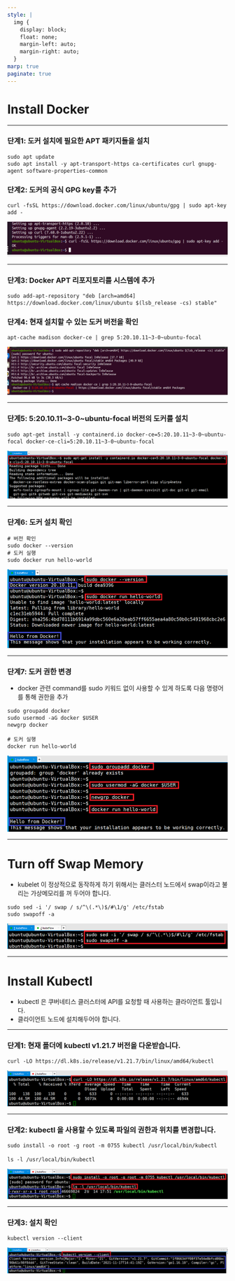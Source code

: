 ```yaml
---
style: |
  img {
    display: block;
    float: none;
    margin-left: auto;
    margin-right: auto;
  }
marp: true
paginate: true
---
```

# Install Docker

---
### 단계1: 도커 설치에 필요한 APT 패키지들을 설치
```shell
sudo apt update
sudo apt install -y apt-transport-https ca-certificates curl gnupg-agent software-properties-common
```
### 단계2: 도커의 공식 GPG key를 추가
```shell
curl -fsSL https://download.docker.com/linux/ubuntu/gpg | sudo apt-key add -
```
![alt text](./img/image-32.png)

---
### 단계3: Docker APT 리포지토리를 시스템에 추가
```shell
sudo add-apt-repository "deb [arch=amd64] https://download.docker.com/linux/ubuntu $(lsb_release -cs) stable"
```
### 단계4: 현재 설치할 수 있는 도커 버전을 확인
```shell
apt-cache madison docker-ce | grep 5:20.10.11~3-0~ubuntu-focal
```
![alt text](./img/image-33.png)

---
### 단계5: 5:20.10.11~3-0~ubuntu-focal 버전의 도커를 설치
```shell
sudo apt-get install -y containerd.io docker-ce=5:20.10.11~3-0~ubuntu-focal docker-ce-cli=5:20.10.11~3-0~ubuntu-focal
```
![alt text](./img/image-5.png)

---
### 단계6: 도커 설치 확인 
```shell
# 버전 확인
sudo docker --version
# 도커 실행 
sudo docker run hello-world
```
![alt text](./img/image-6.png)

---
### 단계7: 도커 권한 변경 
- docker 관련 command를 sudo 키워드 없이 사용할 수 있게 하도록 다음 명령어를 통해 권한을 추가
```shell
sudo groupadd docker
sudo usermod -aG docker $USER
newgrp docker

# 도커 실행 
docker run hello-world
```
![w:800](./img/image-7.png)

---
# Turn off Swap Memory
- kubelet 이 정상적으로 동작하게 하기 위해서는 클러스터 노드에서 swap이라고 불리는 가상메모리를 꺼 두어야 합니다.
```shell
sudo sed -i '/ swap / s/^\(.*\)$/#\1/g' /etc/fstab
sudo swapoff -a
```
![alt text](./img/image-8.png)

---
# Install Kubectl
- kubectl 은 쿠버네티스 클러스터에 API를 요청할 때 사용하는 클라이언트 툴입니다. 
- 클라이언트 노드에 설치해두어야 합니다.

---
### 단계1: 현재 폴더에 kubectl v1.21.7 버전을 다운받습니다.
```shell
curl -LO https://dl.k8s.io/release/v1.21.7/bin/linux/amd64/kubectl
```
![alt text](./img/image-9.png)

---
### 단계2: kubectl 을 사용할 수 있도록 파일의 권한과 위치를 변경합니다.
```shell
sudo install -o root -g root -m 0755 kubectl /usr/local/bin/kubectl

ls -l /usr/local/bin/kubectl
```
![alt text](./img/image-10.png)

---
### 단계3: 설치 확인 
```shell
kubectl version --client
```
![alt text](./img/image-11.png)












